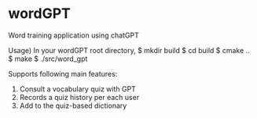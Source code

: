 # wordGPT
Word training application using chatGPT

Usage)
In your wordGPT root directory,
$ mkdir build
$ cd build
$ cmake ..
$ make
$ ./src/word_gpt

Supports following main features:
1) Consult a vocabulary quiz with GPT
2) Records a quiz history per each user
3) Add to the quiz-based dictionary
